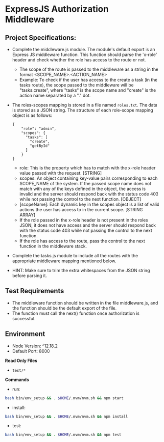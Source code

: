 # ExpressJS Authorization Middleware


## Project Specifications:

- Complete the middleware.js module. The module's default export is an Express JS middleware function. This function should parse the 'x-role' header and check whether the role has access to the route or not.
    - The scope of the route is passed to the middleware as a string in the format <SCOPE_NAME>.<ACTION_NAME>
    - Example: To check if the user has access to the create a task (in the tasks route), the scope passed to the middleware will be "tasks.create", where "tasks" is the scope name and "create" is the action name separated by a "." dot.

- The roles-scopes mapping is stored in a file named `roles.txt`. The data is stored as a JSON string. The structure of each role-scope mapping object is as follows:
    ```text
    {
        "role": "admin",
        "scopes": {
          "tasks": [
            "create",
            "getById"
          ]
        }
    }
    ```
    - role: This is the property which has to match with the x-role header value passed with the request. [STRING]
    - scopes: An object containing key-value pairs corresponding to each SCOPE_NAME of the system. If the passed scope name does not match with any of the keys defined in the object, the access is invalid and the server should respond back with the status code 403 while not passing the control to the next function. [OBJECT]
    - [scopeName]: Each dynamic key in the scopes object is a list of valid actions the user has access to in the current scope. [STRING ARRAY]
    - If the role passed in the x-role header is not present in the roles JSON, it does not have access and the server should respond back with the status code 403 while not passing the control to the next function.
    - If the role has access to the route, pass the control to the next function in the middleware stack.

- Complete the tasks.js module to include all the routes with the appropriate middleware mapping mentioned below.
- HINT: Make sure to trim the extra whitespaces from the JSON string before parsing it.

## Test Requirements
- The middleware function should be written in the file middleware.js, and the function should be the default export of the file.
- The function must call the next() function once authorization is successful.

## Environment 
- Node Version: ^12.18.2
- Default Port: 8000

**Read Only Files**
- `test/*`

**Commands**
- run: 
```bash
bash bin/env_setup && . $HOME/.nvm/nvm.sh && npm start
```
- install: 
```bash
bash bin/env_setup && . $HOME/.nvm/nvm.sh && npm install
```
- test: 
```bash
bash bin/env_setup && . $HOME/.nvm/nvm.sh && npm test
```
